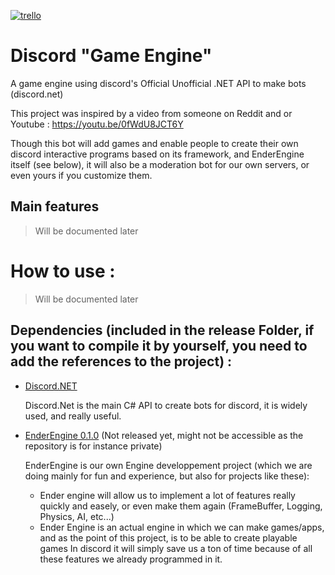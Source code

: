 [![trello](https://img.shields.io/badge/trello-indev-blueviolet)](https://trello.com/b/hZd9jxm8/discordgameengine)

# Discord "Game Engine"
A game engine using discord's Official Unofficial .NET API to make bots (discord.net)

This project was inspired by a video from someone on Reddit and or Youtube : https://youtu.be/0fWdU8JCT6Y

Though this bot will add games and enable people to create their own discord interactive programs based on its framework, and EnderEngine itself (see below), it will also be a moderation bot for our own servers, or even yours if you customize them.

## Main features

> Will be documented later

# How to use :

> Will be documented later

## Dependencies (included in the release Folder, if you want to compile it by yourself, you need to add the references to the project) :
- [Discord.NET](https://github.com/discord-net/Discord.Net)
    
  Discord.Net is the main C# API to create bots for discord, it is widely used, and really useful.
- [EnderEngine 0.1.0](https://github.com/Nothender/EnderEngine) (Not released yet, might not be accessible as the repository is for instance private)

  EnderEngine is our own Engine developpement project (which we are doing mainly for fun and experience, but also for projects like these):
  * Ender engine will allow us to implement a lot of features really quickly and easely, or even make them again (FrameBuffer, Logging, Physics, AI, etc...)
  * Ender Engine is an actual engine in which we can make games/apps, and as the point of this project, is to be able to create playable games In discord it will simply save us a ton of time because of all these features we already programmed in it.

